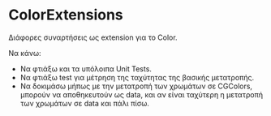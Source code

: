 # ColorExtensions

Διάφορες συναρτήσεις ως extension για το Color.


Να κάνω:

- Να φτιάξω και τα υπόλοιπα Unit Tests.
- Να φτιάξω test για μέτρηση της ταχύτητας της βασικής μετατροπής.
- Να δοκιμάσω μήπως με την μετατροπή των χρωμάτων σε CGColors, μπορούν να αποθηκευτούν ως data, και αν είναι ταχύτερη η μετατροπή των χρωμάτων σε data και πάλι πίσω.
